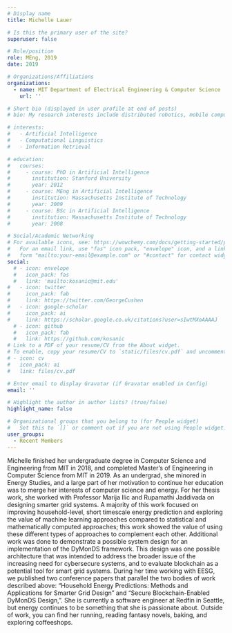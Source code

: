 ```yaml
---
# Display name
title: Michelle Lauer

# Is this the primary user of the site?
superuser: false

# Role/position
role: MEng, 2019
date: 2019

# Organizations/Affiliations
organizations:
  - name: MIT Department of Electrical Engineering & Computer Science
    url: ''

# Short bio (displayed in user profile at end of posts)
# bio: My research interests include distributed robotics, mobile computing and programmable matter.

# interests:
#   - Artificial Intelligence
#   - Computational Linguistics
#   - Information Retrieval

# education:
#   courses:
#     - course: PhD in Artificial Intelligence
#       institution: Stanford University
#       year: 2012
#     - course: MEng in Artificial Intelligence
#       institution: Massachusetts Institute of Technology
#       year: 2009
#     - course: BSc in Artificial Intelligence
#       institution: Massachusetts Institute of Technology
#       year: 2008

# Social/Academic Networking
# For available icons, see: https://wowchemy.com/docs/getting-started/page-builder/#icons
#   For an email link, use "fas" icon pack, "envelope" icon, and a link in the
#   form "mailto:your-email@example.com" or "#contact" for contact widget.
social:
  # - icon: envelope
  #   icon_pack: fas
  #   link: 'mailto:kosanic@mit.edu'
#   - icon: twitter
#     icon_pack: fab
#     link: https://twitter.com/GeorgeCushen
#   - icon: google-scholar
#     icon_pack: ai
#     link: https://scholar.google.co.uk/citations?user=sIwtMXoAAAAJ
  # - icon: github
  #   icon_pack: fab
  #   link: https://github.com/kosanic
# Link to a PDF of your resume/CV from the About widget.
# To enable, copy your resume/CV to `static/files/cv.pdf` and uncomment the lines below.
# - icon: cv
#   icon_pack: ai
#   link: files/cv.pdf

# Enter email to display Gravatar (if Gravatar enabled in Config)
email: ''

# Highlight the author in author lists? (true/false)
highlight_name: false

# Organizational groups that you belong to (for People widget)
#   Set this to `[]` or comment out if you are not using People widget.
user_groups:
  - Recent Members
---
```

Michelle finished her undergraduate degree in Computer Science and Engineering from MIT in 2018, and completed Master’s of Engineering in Computer Science from MIT in 2019. As an undergrad, she minored in Energy Studies, and a large part of her motivation to continue her education was to merge her interests of computer science and energy. For her thesis work, she worked with Professor Marija Ilic and Rupamathi Jaddivada on designing smarter grid systems. A majority of this work focused on improving household-level, short timescale energy prediction and exploring the value of machine learning approaches compared to statistical and mathematically computed approaches; this work showed the value of using these different types of approaches to complement each other. Additional work was done to demonstrate a possible system design for an implementation of the DyMonDS framework. This design was one possible architecture that was intended to address the broader issue of the increasing need for cybersecure systems, and to evaluate blockchain as a potential tool for smart grid systems. During her time working with EESG, we published two conference papers that parallel the two bodies of work described above: “Household Energy Predictions: Methods and Applications for Smarter Grid Design” and “Secure Blockchain-Enabled DyMonDS Design,”. She is currently a software engineer at Redfin in Seattle, but energy continues to be something that she is passionate about. Outside of work, you can find her running, reading fantasy novels, baking, and exploring coffeeshops.

